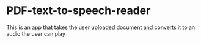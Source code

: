 # PDF-text-to-speech-reader
This is an app that takes the user uploaded document and converts it to an audio the user can play
